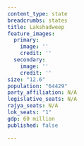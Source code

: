 ```yaml
---
content_type: state
breadcrumbs: states
title: Lakshadweep
feature_images:
  primary:
    image: ''
    credit: ''
  secondary:
    image: ''
    credit: ''
size: "12.6"
population: "64429"
party_affiliation: N/A
legislative_seats: N/A
rajya_seats: N/A
lok_seats: "1"
gdp: 60 million
published: false

---
```

